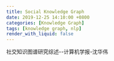```yaml
---
title: Social Knowledge Graph
date: 2019-12-25 14:10:00 +0800
categories: [Knowledge Graph]
tags: [knowledge graph, nlp]
render_with_liquid: false
---
```


社交知识图谱研究综述--计算机学报-沈华伟
